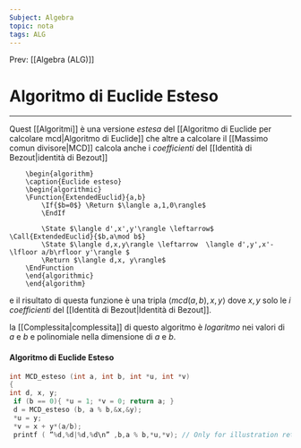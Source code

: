 ```yaml
---
Subject: Algebra
topic: nota
tags: ALG
---
```


Prev: [[Algebra (ALG)]]

# Algoritmo di Euclide Esteso
---
Quest [[Algoritmi]] è una versione _estesa_ del [[Algoritmo di Euclide per calcolare mcd|Algoritmo di Euclide]] che altre a calcolare il [[Massimo comun divisore|MCD]] calcola anche i _coefficienti_ del [[Identità di Bezout|identità di  Bezout]]

```pseudo
	\begin{algorithm}
	\caption{Euclide esteso}
	\begin{algorithmic}
	\Function{ExtendedEuclid}{a,b}
		\If{$b=0$} \Return $\langle a,1,0\rangle$
		\EndIf
		
		\State $\langle d',x',y'\rangle \leftarrow$ \Call{ExtendedEuclid}{$b,a\mod b$}
		\State $\langle d,x,y\rangle \leftarrow  \langle d',y',x'-\lfloor a/b\rfloor y'\rangle $
		\Return $\langle d,x, y\rangle$
	\EndFunction
	\end{algorithmic}
	\end{algorithm} 
```
e il risultato di questa funzione è una tripla $\langle mcd(a,b),x,y \rangle$ dove $x,y$ solo le _i coefficienti_ del [[Identità di Bezout|Identità di Bezout]]. 

la [[Complessita|complessita]] di questo algoritmo è _logaritmo_ nei valori di $a$ e $b$ e polinomiale nella dimensione di $a$ e $b$.


#### Algoritmo di Euclide Esteso
```C
int MCD_esteso (int a, int b, int *u, int *v) 
{ 
int d, x, y;
 if (b == 0){ *u = 1; *v = 0; return a; } 
 d = MCD_esteso (b, a % b,&x,&y); 
 *u = y;
 *v = x + y*(a/b); 
 printf ( ”%d,%d|%d,%d\n” ,b,a % b,*u,*v); // Only for illustration return d;
```